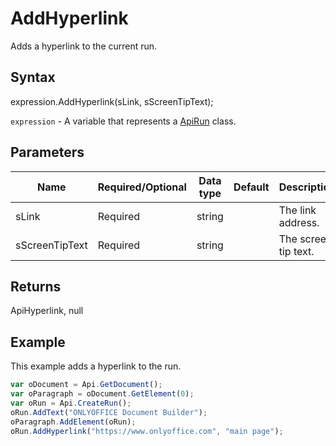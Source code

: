 # AddHyperlink

Adds a hyperlink to the current run.

## Syntax

expression.AddHyperlink(sLink, sScreenTipText);

`expression` - A variable that represents a [ApiRun](../ApiRun.md) class.

## Parameters

| **Name** | **Required/Optional** | **Data type** | **Default** | **Description** |
| ------------- | ------------- | ------------- | ------------- | ------------- |
| sLink | Required | string |  | The link address. |
| sScreenTipText | Required | string |  | The screen tip text. |

## Returns

ApiHyperlink, null

## Example

This example adds a hyperlink to the run.

```javascript
var oDocument = Api.GetDocument();
var oParagraph = oDocument.GetElement(0);
var oRun = Api.CreateRun();
oRun.AddText("ONLYOFFICE Document Builder");
oParagraph.AddElement(oRun);
oRun.AddHyperlink("https://www.onlyoffice.com", "main page");
```
